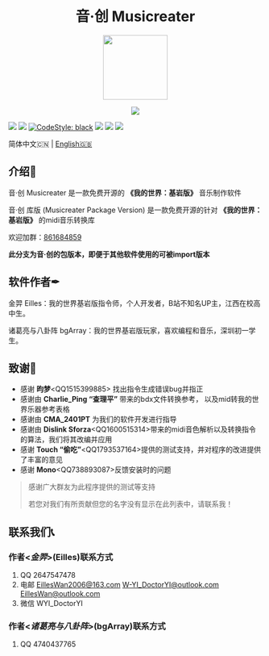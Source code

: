 <h1 align="center">音·创 Musicreater</h1>

<p align="center">
<img width="128" height="128" src="https://s1.ax1x.com/2022/05/06/Ouhghj.md.png" >
</p>

<p align="center">
<img src="https://forthebadge.com/images/badges/built-with-love.svg">
<p>

[![][Bilibili: 凌云金羿]](https://space.bilibili.com/397369002/)
[![][Bilibili: 诸葛亮与八卦阵]](https://space.bilibili.com/604072474) 
[![CodeStyle: black]](https://github.com/psf/black)
[![][python]](https://www.python.org/)
[![][license]](LICENSE)
[![][release]](../../releases)

简体中文🇨🇳 | [English🇬🇧](README_EN.md)

## 介绍🚀

音·创 Musicreater 是一款免费开源的 **《我的世界：基岩版》** 音乐制作软件

音·创 库版 (Musicreater Package Version) 是一款免费开源的针对 **《我的世界：基岩版》** 的midi音乐转换库

欢迎加群：[861684859](https://jq.qq.com/?_wv=1027&k=hpeRxrYr)

**此分支为音·创的包版本，即便于其他软件使用的可被import版本**

## 软件作者✒

金羿 Eilles：我的世界基岩版指令师，个人开发者，B站不知名UP主，江西在校高中生。

诸葛亮与八卦阵 bgArray：我的世界基岩版玩家，喜欢编程和音乐，深圳初一学生。



## 致谢🙏

- 感谢 **昀梦**\<QQ1515399885\> 找出指令生成错误bug并指正
- 感谢由 **Charlie_Ping “查理平”** 带来的bdx文件转换参考，
以及mid转我的世界乐器参考表格
- 感谢由 **CMA_2401PT** 为我们的软件开发进行指导
- 感谢由 **Dislink Sforza**\<QQ1600515314\>带来的midi音色解析以及转换指令的算法，我们将其改编并应用
- 感谢 **Touch “偷吃”**\<QQ1793537164\>提供的测试支持，并对程序的改进提供了丰富的意见
- 感谢 **Mono**\<QQ738893087\>反馈安装时的问题

> 感谢广大群友为此程序提供的测试等支持
>
> 若您对我们有所贡献但您的名字没有显示在此列表中，请联系我！

## 联系我们📞

### 作者\<*金羿*\>(Eilles)联系方式

1.  QQ       2647547478
2.  电邮      EillesWan2006@163.com W-YI_DoctorYI@outlook.com EillesWan@outlook.com
3.  微信      WYI_DoctorYI

### 作者\<*诸葛亮与八卦阵*\>(bgArray)联系方式

1.  QQ       4740437765



[Bilibili: 凌云金羿]: https://img.shields.io/badge/Bilibili-%E5%87%8C%E4%BA%91%E9%87%91%E7%BE%BF-00A1E7?style=for-the-badge
[Bilibili: 诸葛亮与八卦阵]: https://img.shields.io/badge/Bilibili-%E8%AF%B8%E8%91%9B%E4%BA%AE%E4%B8%8E%E5%85%AB%E5%8D%A6%E9%98%B5-00A1E7?style=for-the-badge
[CodeStyle: black]: https://img.shields.io/badge/code%20style-black-121110.svg?style=for-the-badge
[python]: https://img.shields.io/badge/python-3.6-AB70FF?style=for-the-badge
[release]: https://img.shields.io/github/v/release/EillesWan/Musicreater?style=for-the-badge
[license]: https://img.shields.io/badge/Licence-Apache-228B22?style=for-the-badge
